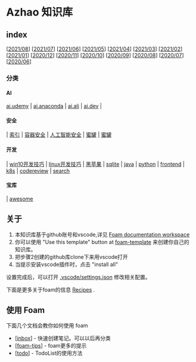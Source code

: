 # Azhao 知识库

## index

[[2021/08](doc/day.202108.md)]
[[2021/07](doc/day.202107.md)]
[[2021/06](doc/day.202106.md)]
[[2021/05](doc/day.202105.md)]
[[2021/04](doc/day.202104.md)]
[[2021/03](doc/day.202103.md)]
[[2021/02](doc/day.202102.md)]
[[2021/01](doc/day.202101.md)]
[[2020/12](doc/day.202012.md)]
[[2020/11](doc/day.202011.md)]
[[2020/10](doc/day.202010.md)]
[[2020/09](doc/day.202009.md)]
[[2020/08](doc/day.202008.md)]
[[2020/07](doc/day.202007.md)]
[[2020/06](doc/day.202006.md)]

### **分类**

#### AI

[ai.udemy](doc/ai/ai.udemy.md) |
[ai.anaconda](doc/ai/ai.anaconda.md) |
[ai.ali](doc/ai/ai.ali.md) |
[ai.dev](doc/ai/ai.dev.md) |

#### **安全**

| [索引](doc/sec/sec.index.md)
| [容器安全](doc/sec/sec.container.md)
| [人工智能安全](doc/sec/sec.ai)
| [蜜罐](sec/sec.honeypots.md)
| [蜜罐](sec/sec.windows.md)

#### **开发**

| [win10开发技巧](doc/win10/win.dev.tip.md)
| [linux开发技巧](doc/linux/linux.dev.tip.md)
| [黑苹果](doc/mac/mac.black.md)
| [sqlite](dev/db.sqlite.md)
| [java](dev/java/java.index.md)
| [python](dev/python/python.index.md)
| [frontend](dev/frontend/frontend.index.md)
| [k8s](/doc/ops/k8s.readme.md)
| [codereview](/doc/dev/codereview.md)
| [search](/doc/dev/search.md)

#### **宝库**

| [awesome](dev/awesome/awesome.index.md)

## 关于

1. 本知识库基于github账号和vscode,详见 [Foam documentation workspace](https://foambubble.github.io/foam)
2. 你可以使用 "Use this template" button at [foam-template](https://github.com/foambubble/foam-template/generate) 来创建你自己的知识库。
3. 把步骤2创建的github库clone下来用vscode打开
4. 当提示安装vscode插件时，点击 "install all"

设置完成后，可以打开 [.vscode/settings.json](.vscode/settings.json) 修改相关配置。

下面是更多关于foam的信息 [Recipes](https://foambubble.github.io/foam/recipes) .

## 使用 Foam

下面几个文档会教你如何使用 foam

- [[inbox]] - 快速创建笔记。可以以后再分类
- [[foam-tips]] - foam更多的提示
- [[todo]] - TodoList的使用方法


[//begin]: # "Autogenerated link references for markdown compatibility"
[inbox]: inbox "Inbox"
[foam-tips]: foam-tips "Foam tips"
[todo]: todo "Todo"
[//end]: # "Autogenerated link references"